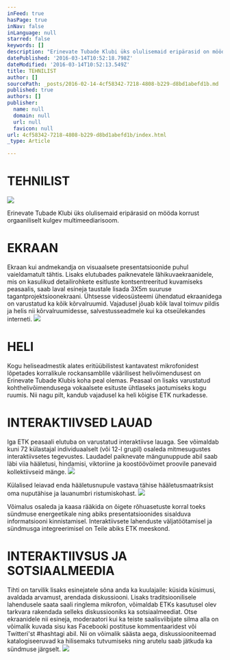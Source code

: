 ```yaml
---
inFeed: true
hasPage: true
inNav: false
inLanguage: null
starred: false
keywords: []
description: "Erinevate Tubade Klubi üks olulisemaid eripärasid on mööda korrust orgaaniliselt kulgev multimeediarisoom. \_"
datePublished: '2016-03-14T10:52:18.798Z'
dateModified: '2016-03-14T10:52:13.549Z'
title: TEHNILIST
author: []
sourcePath: _posts/2016-02-14-4cf58342-7218-4808-b229-d8bd1abefd1b.md
published: true
authors: []
publisher:
  name: null
  domain: null
  url: null
  favicon: null
url: 4cf58342-7218-4808-b229-d8bd1abefd1b/index.html
_type: Article

---
```

# TEHNILIST
![](https://s3-us-west-2.amazonaws.com/the-grid-img/p/f45e3d83fbacf6d1701483997d495731df1b8dc6.jpg)

Erinevate Tubade Klubi üks olulisemaid eripärasid on mööda korrust orgaaniliselt kulgev multimeediarisoom.  

# EKRAAN

Ekraan kui andmekandja on visuaalsete presentatsioonide puhul vaieldamatult tähtis. Lisaks elutubades paiknevatele  lähikuvaekraanidele, mis on kasulikud detailirohkete esitluste kontsentreeritud kuvamiseks peasaalis, saab laval esineja taustale lisada 3X5m suuruse tagantprojektsioonekraani. Ühtsesse videosüsteemi ühendatud ekraanidega on varustatud ka kõik kõrvalruumid. Vajadusel jõuab kõik laval toimuv pildis ja helis nii kõrvalruumidesse, salvestusseadmele kui ka otseülekandes interneti.
![](https://the-grid-user-content.s3-us-west-2.amazonaws.com/3470fdd7-54b7-40ff-a57e-0e28acd7d957.jpg)

# HELI

Kogu heliseadmestik alates eritüübilistest kantavatest mikrofonidest lõpetades korralikule rockansamblile väärilisest helivõimendusest on Erinevate Tubade Klubis koha peal olemas. Peasaal on lisaks varustatud kohthelivõimendusega vokaalsete esituste ühtlaseks jaotumiseks kogu ruumis. Nii nagu pilt, kandub vajadusel ka heli kõigise ETK nurkadesse.

# INTERAKTIIVSED LAUAD

Iga ETK peasaali elutuba on varustatud interaktiivse lauaga. See võimaldab kuni 72 külastajal individuaalselt (või 12-l grupil) osaleda mitmesugustes interaktiivsetes tegevustes. Laudadel paiknevate mängunuppude abil saab läbi viia hääletusi, hindamisi, viktoriine ja koostöövõimet proovile panevaid kollektiivseid mänge. ![](https://s3-us-west-2.amazonaws.com/the-grid-img/p/0cf51c2bf257118136cf6a587b94514f28b707ed.png)

Külalised leiavad enda hääletusnupule vastava tähise hääletusmaatriksist oma nuputähise ja lauanumbri ristumiskohast.
![](https://the-grid-user-content.s3-us-west-2.amazonaws.com/03a5ce2d-ab68-4cd0-99bf-6fca3048d5b4.jpg)

Võimalus osaleda ja kaasa rääkida on õigete rõhuasetuste korral toeks 
sündmuse energeetikale ning abiks presentatsioonides sisalduva informatsiooni kinnistamisel. Interaktiivsete lahenduste 
väljatöötamisel ja sündmusga integreerimisel on Teile abiks ETK meeskond.  

# INTERAKTIIVSUS JA SOTSIAALMEEDIA

Tihti on tarvilik lisaks esinejatele sõna anda ka kuulajaile: küsida küsimusi, avaldada arvamust, arendada diskussiooni.
Lisaks traditsioonilisele lahendusele saata saali ringlema mikrofon, võimaldab ETKs kasutusel olev tarkvara rakendada
selleks diskussiooniks ka sotsiaalmeediat. Otse ekraanidele nii esineja, moderaatori kui ka teiste saalisviibijate silma alla
on võimalik kuvada sisu kas Facebooki postituse kommentaaridest või Twitteri'st \#hashtagi abil. Nii on võimalik säästa aega,
diskussiooniteemad katalogiseeruvad ka hilisemaks tutvumiseks ning arutelu saab jätkuda ka sündmuse järgselt. ![](https://the-grid-user-content.s3-us-west-2.amazonaws.com/05352843-352f-4439-8972-8a5090830698.jpg)